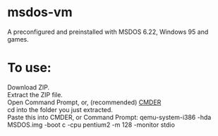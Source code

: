 # msdos-vm
A preconfigured and preinstalled with MSDOS 6.22, Windows 95 and games.
# To use:
Download ZIP. <br>
Extract the ZIP file. <br>
Open Command Prompt, or, (recommended) [CMDER](cmder.net) <br>
cd into the folder you just extracted. <br>
Paste this into CMDER, or Command Prompt:
qemu-system-i386 -hda MSDOS.img -boot c -cpu pentium2 -m 128 -monitor stdio
